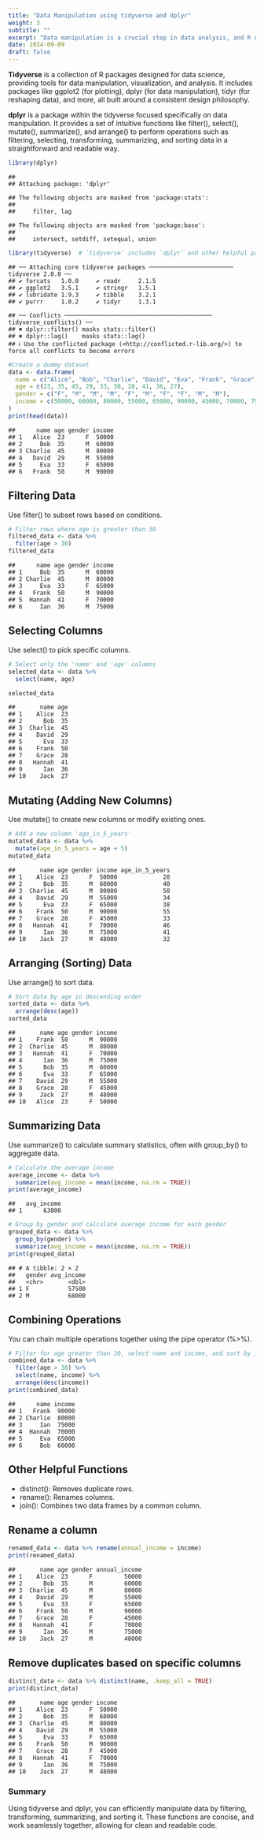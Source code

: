 ```yaml
---
title: "Data Manipulation using tidyverse and dplyr"
weight: 3
subtitle: ""
excerpt: "Data manipulation is a crucial step in data analysis, and R offers powerful packages like dplyr and tidyverse to simplify this process. These packages provide intuitive functions for filtering, transforming, and summarizing data efficiently."
date: 2024-09-09
draft: false
---
```

**Tidyverse** is a collection of R packages designed for data science, providing tools for data manipulation, visualization, and analysis. It includes packages like ggplot2 (for plotting), dplyr (for data manipulation), tidyr (for reshaping data), and more, all built around a consistent design philosophy.

**dplyr** is a package within the tidyverse focused specifically on data manipulation. It provides a set of intuitive functions like filter(), select(), mutate(), summarize(), and arrange() to perform operations such as filtering, selecting, transforming, summarizing, and sorting data in a straightforward and readable way.


``` r
library(dplyr)
```

```
## 
## Attaching package: 'dplyr'
```

```
## The following objects are masked from 'package:stats':
## 
##     filter, lag
```

```
## The following objects are masked from 'package:base':
## 
##     intersect, setdiff, setequal, union
```

``` r
library(tidyverse)  # `tidyverse` includes `dplyr` and other helpful packages
```

```
## ── Attaching core tidyverse packages ──────────────────────── tidyverse 2.0.0 ──
## ✔ forcats   1.0.0     ✔ readr     2.1.5
## ✔ ggplot2   3.5.1     ✔ stringr   1.5.1
## ✔ lubridate 1.9.3     ✔ tibble    3.2.1
## ✔ purrr     1.0.2     ✔ tidyr     1.3.1
```

```
## ── Conflicts ────────────────────────────────────────── tidyverse_conflicts() ──
## ✖ dplyr::filter() masks stats::filter()
## ✖ dplyr::lag()    masks stats::lag()
## ℹ Use the conflicted package (<http://conflicted.r-lib.org/>) to force all conflicts to become errors
```


``` r
#Create a dummy dataset
data <- data.frame(
  name = c("Alice", "Bob", "Charlie", "David", "Eva", "Frank", "Grace", "Hannah", "Ian", "Jack"),
  age = c(23, 35, 45, 29, 33, 50, 28, 41, 36, 27),
  gender = c("F", "M", "M", "M", "F", "M", "F", "F", "M", "M"),
  income = c(50000, 60000, 80000, 55000, 65000, 90000, 45000, 70000, 75000, 48000)
)
print(head(data))
```

```
##      name age gender income
## 1   Alice  23      F  50000
## 2     Bob  35      M  60000
## 3 Charlie  45      M  80000
## 4   David  29      M  55000
## 5     Eva  33      F  65000
## 6   Frank  50      M  90000
```
## Filtering Data

Use filter() to subset rows based on conditions.


``` r
# Filter rows where age is greater than 30
filtered_data <- data %>% 
  filter(age > 30)
filtered_data
```

```
##      name age gender income
## 1     Bob  35      M  60000
## 2 Charlie  45      M  80000
## 3     Eva  33      F  65000
## 4   Frank  50      M  90000
## 5  Hannah  41      F  70000
## 6     Ian  36      M  75000
```
## Selecting Columns

Use select() to pick specific columns.

``` r
# Select only the 'name' and 'age' columns
selected_data <- data %>% 
  select(name, age)

selected_data
```

```
##       name age
## 1    Alice  23
## 2      Bob  35
## 3  Charlie  45
## 4    David  29
## 5      Eva  33
## 6    Frank  50
## 7    Grace  28
## 8   Hannah  41
## 9      Ian  36
## 10    Jack  27
```
## Mutating (Adding New Columns)

Use mutate() to create new columns or modify existing ones.

``` r
# Add a new column 'age_in_5_years'
mutated_data <- data %>% 
  mutate(age_in_5_years = age + 5)
mutated_data
```

```
##       name age gender income age_in_5_years
## 1    Alice  23      F  50000             28
## 2      Bob  35      M  60000             40
## 3  Charlie  45      M  80000             50
## 4    David  29      M  55000             34
## 5      Eva  33      F  65000             38
## 6    Frank  50      M  90000             55
## 7    Grace  28      F  45000             33
## 8   Hannah  41      F  70000             46
## 9      Ian  36      M  75000             41
## 10    Jack  27      M  48000             32
```
## Arranging (Sorting) Data

Use arrange() to sort data.

``` r
# Sort data by age in descending order
sorted_data <- data %>% 
  arrange(desc(age))
sorted_data
```

```
##       name age gender income
## 1    Frank  50      M  90000
## 2  Charlie  45      M  80000
## 3   Hannah  41      F  70000
## 4      Ian  36      M  75000
## 5      Bob  35      M  60000
## 6      Eva  33      F  65000
## 7    David  29      M  55000
## 8    Grace  28      F  45000
## 9     Jack  27      M  48000
## 10   Alice  23      F  50000
```
## Summarizing Data

Use summarize() to calculate summary statistics, often with group_by() to aggregate data.

``` r
# Calculate the average income
average_income <- data %>% 
  summarize(avg_income = mean(income, na.rm = TRUE))
print(average_income)
```

```
##   avg_income
## 1      63800
```

``` r
# Group by gender and calculate average income for each gender
grouped_data <- data %>% 
  group_by(gender) %>% 
  summarize(avg_income = mean(income, na.rm = TRUE))
print(grouped_data)
```

```
## # A tibble: 2 × 2
##   gender avg_income
##   <chr>       <dbl>
## 1 F           57500
## 2 M           68000
```
## Combining Operations

You can chain multiple operations together using the pipe operator (%>%).

``` r
# Filter for age greater than 30, select name and income, and sort by income
combined_data <- data %>%
  filter(age > 30) %>%
  select(name, income) %>%
  arrange(desc(income))
print(combined_data)
```

```
##      name income
## 1   Frank  90000
## 2 Charlie  80000
## 3     Ian  75000
## 4  Hannah  70000
## 5     Eva  65000
## 6     Bob  60000
```
## Other Helpful Functions

- distinct(): Removes duplicate rows.
- rename(): Renames columns.
- join(): Combines two data frames by a common column.

## Rename a column


``` r
renamed_data <- data %>% rename(annual_income = income)
print(renamed_data)
```

```
##       name age gender annual_income
## 1    Alice  23      F         50000
## 2      Bob  35      M         60000
## 3  Charlie  45      M         80000
## 4    David  29      M         55000
## 5      Eva  33      F         65000
## 6    Frank  50      M         90000
## 7    Grace  28      F         45000
## 8   Hannah  41      F         70000
## 9      Ian  36      M         75000
## 10    Jack  27      M         48000
```

## Remove duplicates based on specific columns


``` r
distinct_data <- data %>% distinct(name, .keep_all = TRUE)
print(distinct_data)
```

```
##       name age gender income
## 1    Alice  23      F  50000
## 2      Bob  35      M  60000
## 3  Charlie  45      M  80000
## 4    David  29      M  55000
## 5      Eva  33      F  65000
## 6    Frank  50      M  90000
## 7    Grace  28      F  45000
## 8   Hannah  41      F  70000
## 9      Ian  36      M  75000
## 10    Jack  27      M  48000
```

### Summary

Using tidyverse and dplyr, you can efficiently manipulate data by filtering, transforming, summarizing, and sorting it. These functions are concise, and work seamlessly together, allowing for clean and readable code.




